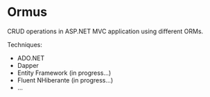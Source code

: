 # Ormus
CRUD operations in ASP.NET MVC application using different ORMs.

Techniques:
* ADO.NET
* Dapper
* Entity Framework (in progress...)
* Fluent NHiberante (in progress...)
* ...
